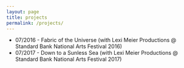 ```yaml
---
layout: page
title: projects
permalink: /projects/
---
```


* 07/2016 - Fabric of the Universe (with Lexi Meier Productions @ Standard Bank National Arts Festival 2016)
* 07/2017 - Down to a Sunless Sea (with Lexi Meier Productions @ Standard Bank National Arts Festival 2017)